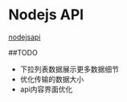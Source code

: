# Nodejs API
[nodejsapi](http://nodejsapi.cloudfoundry.com/)

##TODO
* 下拉列表数据展示更多数据细节
* 优化传输的数据大小
* api内容界面优化

